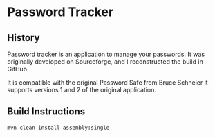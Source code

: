 # Password Tracker
## History
Password tracker is an application to manage your passwords. It was originally developed on Sourceforge, and I reconstructed the build in GitHub.

It is compatible with the original Password Safe from Bruce Schneier it supports versions 1 and 2 of the original application.

## Build Instructions

```
mvn clean install assembly:single
```


